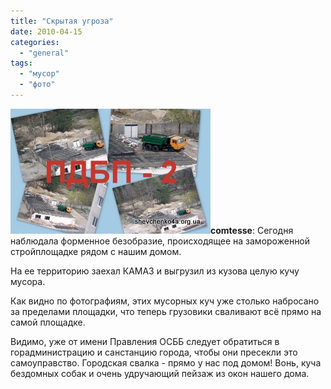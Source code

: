 ```yaml
---
title: "Скрытая угроза"
date: 2010-04-15
categories: 
  - "general"
tags: 
  - "мусор"
  - "фото"
---
```


![Скрытая угроза ПДБП-2](/wp-content/uploads/2010/04/pdbp2-skritaya-ugroza2.jpg "Скрытая угроза ПДБП-2")**comtesse**: Сегодня наблюдала форменное безобразие, происходящее на замороженной стройплощадке рядом с нашим домом.

На ее территорию заехал КАМАЗ и выгрузил из кузова целую кучу мусора.

Как видно по фотографиям, этих мусорных куч уже столько набросано за пределами площадки, что теперь грузовики сваливают всё прямо на самой площадке.

Видимо, уже от имени Правления ОСББ следует обратиться в горадминистрацию и санстанцию города, чтобы они пресекли это самоуправство. Городская свалка - прямо у нас под домом! Вонь, куча бездомных собак и очень удручающий пейзаж из окон нашего дома. <!--more-->

<script type="text/javascript">$(document).ready(function() { $("#container").pwi({ username: 'shevchenko4a.brovary.org', mode: 'album', album: 'SkritayaUgrozaPdbp2', thumbSize: 144, showAlbumDescription: false }); });</script>
